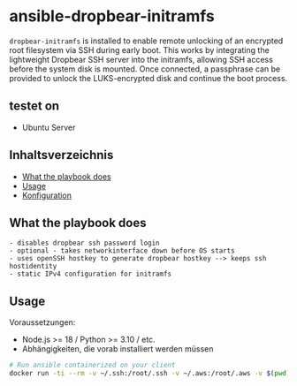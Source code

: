 # ansible-dropbear-initramfs

`dropbear-initramfs` is installed to enable remote unlocking of an encrypted root filesystem via SSH during early boot. This works by integrating the lightweight Dropbear SSH server into the initramfs, allowing SSH access before the system disk is mounted. Once connected, a passphrase can be provided to unlock the LUKS-encrypted disk and continue the boot process.

## testet on

- Ubuntu Server

## Inhaltsverzeichnis

- [What the playbook does](#what-the-playbook-does)
- [Usage](#usage)
- [Konfiguration](#konfiguration)

## What the playbook does

    - disables dropbear ssh password login
    - optional - takes networkinterface down before OS starts
    - uses openSSH hostkey to generate dropbear hostkey --> keeps ssh hostidentity
    - static IPv4 configuration for initramfs

## Usage

Voraussetzungen:
- Node.js >= 18 / Python >= 3.10 / etc.
- Abhängigkeiten, die vorab installiert werden müssen

```sh
# Run ansible containerized on your client
docker run -ti --rm -v ~/.ssh:/root/.ssh -v ~/.aws:/root/.aws -v $(pwd):/apps -w /apps alpine/ansible ansible-playbook -i inventory/hosts.yml playbooks/dropbear-initramfs-setup.yml --limit=<hostname>